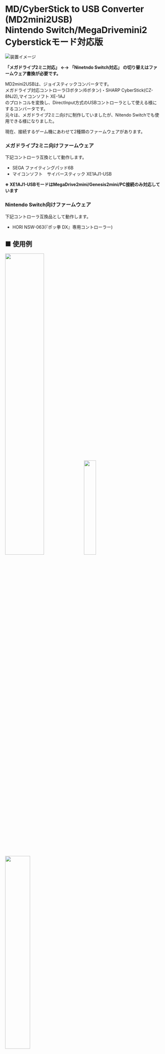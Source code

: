 # MD/CyberStick to USB Converter (MD2mini2USB)<BR>Nintendo Switch/MegaDrivemini2 Cyberstickモード対応版  

![装置イメージ](./img/img001.jpg)  

**「メガドライブ2ミニ対応」 ←→ 「Ninetndo Switch対応」 の切り替えはファームウェア書換が必要です。**  

MD2mini2USBは、ジョイスティックコンバータです。  
メガドライブ対応コントローラ(3ボタン/6ボタン)・SHARP CyberStick(CZ-8NJ2),マイコンソフト XE-1AJ  
のプロトコルを変換し、DirectInput方式のUSBコントローラとして使える様にするコンバータです。  
元々は、メガドライブ2ミニ向けに制作していましたが、Nitendo Switchでも使用できる様になりました。  

現在、接続するゲーム機にあわせて2種類のファームウェアがあります。  
### メガドライブ2ミニ向けファームウェア  
下記コントローラ互換として動作します。  

* SEGA ファイティングパッド6B  
* マイコンソフト　サイバースティック XE1AJ1-USB  

**※ XE1AJ1-USBモードはMegaDrive2mini/Genesis2mini/PC接続のみ対応しています**

### Nintendo Switch向けファームウェア
下記コントローラ互換品として動作します。 

* HORI NSW-063(『ポッ拳 DX』専用コントローラー)  

## ■ 使用例
<img src="./img/img004.jpg" width="50%" /> <img src="./img/img005.jpg" width="28%" /> <img src="./img/img003.jpg" width="40%" />  

動画については下記URLを参照してください。  
<https://twitter.com/v9938/status/1580212775111909376?s=20&t=MJM-NV-31tJaAHmfy5s3Zw>
<https://twitter.com/v9938/status/1579874855343730689?s=20&t=MJM-NV-31tJaAHmfy5s3Zw>

## ■ 頒布について   

本製品はBoothおよび家電のKENちゃん、BEEPさんにて近日販売予定です。  
(Boothの発送は、週末にまとめて発送になるため、お急ぎの方は他ショップを利用ください)

### BEEP  

<https://www.beep-shop.com/ec/products/detail/28588>

### 家電のKENちゃん  

<https://www.kadenken.com/view/item/000000001480?category_page_id=ct169>

### Booth: (週１回の発送)  

<https://ifc.booth.pm/items/4229656>  
Boothでは先行品販売を実施しません [10/29以降 販売開始予定]  

## ■ 頒布品のメガドラミニ対応版とNintendo Switch対応版の違い

初期に書き込まれているファームウェアだけが異なります。ハードウェアに違いはありません。  
ユーザ側でファームウェアを書き換えることで、双方向の対応版を何回でも行き来できます。

## ■ 先行販売品について

先行販売版はXE1AJ-USBモードは仮実装になっています。  
メガドライブ2ミニ販売後に対応ファームウェアを公開する予定です。  

ユーザにて当該ファームウェアにアップデートをお願いします。  


## ■ 使用方法

1. D-SUB9Pin側に使いたいコントローラを接続します。
2. 先の細いものでコントローラモード切替スイッチを適切なモードにセットします。  
スイッチは、非常に壊れやすいので優しく取り扱いください。  
3. USBコネクタにケーブルを接続して、使用する機器に接続します。  

MegaDrive2miniでCyberStickモードを使う場合はCONTROLLER2に接続してください。　　

**メガドライブコントローラとCyberStickでは、コントローラ側の電源端子が異なります。**  
**コントローラモード切替スイッチは、本機の電源が入っていない状態で切り替えてください。**

| メガドライブコントローラモード | Cyberstickモード(MSX仕様) |  
| - | - |
| ![スイッチ位置MD](./img/img002-2.jpg)  ![DSUB_MD](./img/img006.png) | ![スイッチ位置ATARI](./img/img002-1.jpg)  ![DSUB_ATARI](./img/img007.png)|

## ■ ボタン配置について

各オリジナルコントローラのボタン配置に準拠しています。設定ソフトにてボタン配置は変更可能です。  
変更した配置は、コントローラのBボタンを押しながらケーブル抜差（電源投入）を行う事で初期値になります。

初期値でのWindows PC上での配置は下記の通りです。

### ●メガドライブ2ミニ向けファームウェア ボタン配置

#### メガドライブコントローラモード(SEGA ファイティングパッド6B互換モード)  

| メガドライブコントローラ | USBコントローラ配置 | 制限事項など |  
| - | - | - |
| スティック | Ｘ軸Ｙ軸 |  |
| Ａ、Ｂ、Ｃボタン | ボタン３、２、６|  |
| Ｘ、Ｙ、Ｚボタン | ボタン４、１、５ | 6ボタン対応コントローラーのみ有効 |
| ＭＯＤＥボタン | ボタン７ | 6ボタン対応コントローラーのみ有効 |
| スタートボタン | ボタン８ |  |

#### CyberStickモード(XE1AJ1-USB互換モード)  

| CyberStick | USBコントローラ配置 | 制限事項など |  
| - | - | - |
| スティック | Ｘ軸Ｙ軸 |  |
| スロットル前後 | Ｚ回転 |  |
| トリガボタンＡ、Ｂ、Ｃ | ボタン１、２、３ |  |
| トリガボタンＤ、Ｅ１、Ｅ２ | ボタン４、５、６ |  |
| トリガボタンＡ'、Ｂ' | ボタン１、２ |  |
| セレクト、スタートボタン | ボタン７、８ | CZ-8NJ2のデジタルモードでは使用できません。 |

#### CyberStickモード(SEGA ファイティングパッド6B互換モード　※Aボタンを押しながらUSBを接続)  

| CyberStick | USBコントローラ配置 | 制限事項など |  
| - | - | - |
| スティック | Ｘ軸Ｙ軸 |  |
| スロットル前後 | － |  |
| トリガボタンＡ、Ｂ、Ｃ | ボタン３、２、７ |  |
| トリガボタンＤ、Ｅ１、Ｅ２ | ボタン４、１、６ |  |
| トリガボタンＡ'、Ｂ' | ボタン３、２ |  |
| セレクト、スタートボタン | ボタン９、１０ | CZ-8NJ2のデジタルモードでは使用できません。 |

### ●Nintendo SWITCH向けファームウェア ボタン配置

#### メガドライブコントローラモード  

| メガドライブコントローラ | コントローラ配置 | 制限事項など |  
| - | - | - |
| スティック | 左アナログスティックＸＹ軸 |  |
| Ａ、Ｂ、Ｃボタン | ボタンＡ、Ｂ、Ｒ|  |
| Ｘ、Ｙ、Ｚボタン | ボタンＸ、Ｙ、Ｌ | 6ボタン対応コントローラーのみ有効 |
| ＭＯＤＥボタン | ボタンＨＯＭＥ | 6ボタン対応コントローラーのみ有効 |
| スタートボタン | ボタン［＋］ |  |

#### CyberStickモード  

| CyberStick | コントローラ配置 | 制限事項など |  
| - | - | - |
| スティック | 左アナログスティックＸＹ軸 |  |
| スロットル前後 | 右アナログスティックＹ軸 |  |
| トリガボタンＡ、Ｂ、Ｃ | ボタンＡ、Ｂ、Ｙ |  |
| トリガボタンＤ、Ｅ１、Ｅ２ | ボタンＸ、Ｒ、Ｌ |  |
| トリガボタンＡ'、Ｂ' | ボタンＡ、Ｂ |  |
| セレクト、スタートボタン | ボタンＨＯＭＥ、［＋］ | CZ-8NJ2のデジタルモードでは使用できません。 |

## ■ 変換遅延について

変換にかかる内部処理時間は、一番時間がかかるメガドライブ6ボタンパッドで使用時で8.5us程度です。  
いずれのモードでもLow Speed USB規格の最小通信単位である1frame(1ms)以内で完了していることを確認しています。  
そのため規格上は変換遅延が無いことになります。  

![USBパケット](./img/img008.png)


## ■ その他の注意点  

オリジナルのコントローラは製造後２０年以上経っています。  
動作不安定の場合は接続コントローラが正常に動作するかを確認をお願いします。

他の接続機器に影響がある場合があるのでコントローラはUSB接続前に接続してください。

コントローラモード切替スイッチ設定を誤ると回路保護のため一定時間電源が入らなくなる場合があります。  
その場合は、数分程度放置後再度接続する様にお願いします。  


## ■ ファームウェアアップデートについて(頒布版のみ対応)

本製品はファームウェアアップデートに対応しています。  
ファームウェアアップデートについては、Windows PCが必要になります。  

1. デバイスを一度取り外します。  
![FFU1](./img/ffu_img001.jpg)  

2. Firmware Updateソフトを実行します。デバイスの接続待ち表示になります。  
![FFU2](./img/ffu_img002.png)  ![FFU3](./img/ffu_img003.png)  

3. 対応コントローラの［Cボタン］を押したままWindows PCに接続します。  
（コントローラモードスイッチは接続するコントローラに合わせてください。）  
![FFU2](./img/ffu_img003.jpg)

4. 正常に認識されると自動的にファームウェア更新が実行されます。  
認識されない場合は3からの手順を実施してください。　　
![FFU2](./img/ffu_img006.png)  
5. ファームウェア更新完了表示が出たら、一度デバイスを取り外します。  
更新後、設定の状態によってボタンが正常に動作しない場合があります。  
その場合はBボタンを押しながらUSBケーブルを抜き差しを行いE2PROMを初期化してください。
![FFU2](./img/ffu_img007.png)  

  
### ファームウェア更新/書換ツール

下記URLにてファームウェア更新/書換に必要なツールとファイル一式を頒布しています。  
<https://github.com/v9938/md2mini2usb/raw/main/FFU/md22usb_ffu.zip>

ZIPファイルを解凍後に、下記バッチファイルを実行してください。  

`./FFU/update_mdmini.bat`　メガドライブ2ミニ向けファームウェア更新  
`./FFU/update_switch.bat`　Nintendo Switch向けファームウェア更新  

### ファームウェアVersion確認方法  

ファームウェアVersionについては上記Firmware Updateソフト解凍後に下記手順で確認可能です。

1. 接続しているコントローラを外します。
2. コントローラモード切替スイッチをCyber側にします。
3. Windows PCに接続します。
4. Version確認ソフトで確認します。  

`./FFU/vercheck_mdmini.exe`　メガドライブ2ミニ向け  
`./FFU/vercheck_switch.exe`　Nintendo Switch向け

![実行画面](./img/vertool.png)  

謝辞：  
PID/UIDは、Microchipサブライセンスプログラムにより提供されたものを使用しています。  
ファームウェアアップデート機能には、 莎華(SAKA)さんのHID Bootloader (pic18Non-J)を利用しています。  
<http://www3.airnet.ne.jp/saka/hardware/pic-bootloader/pic-bootloader01.html>  

## ■ XE1AJ1-USB設定ソフトについて（予定）

**本機能についてマイコンソフトさんへの問い合わせは絶対行わない様にお願いします**  
マイコンソフトさんの設定ソフトはBootloaderモードで設定が必要なため、本製品では使用できません。   
代わりのツールを別途用意しているのでそちらを使用してください。  

※テスト用ツールのXE1AJ-USB_TEST.exe/XE1AJ-USB_TEST_MINI.exeは使えます。  

## ■ ボタン配置について

ボタン配置ソフトを実行することでボタン配置を変更することが可能です。  
現状NINTENDO SWITCH向けファームウェアのみ対応しています。

Switch用ファームウェア向け設定用ソフト
<https://github.com/v9938/md2mini2usb/raw/main/keyconfig/keyconfigSwitch.exe>  

メガドライブ2ミニ向けファームウェアについては、ソフト的にボタン配置を変更して保存する仕組みを有しています。  
XE1AJ-USB販売後に専用ソフトで変更できる様にする予定です。

## ■ GitHub公開データについて

ファームウェア：　　 <https://github.com/v9938/md2mini2usb/tree/main/firmware>  
回路図/基板データ：　<https://github.com/v9938/md2mini2usb/tree/main/PCB>

ファームウェアのコンパイルにはMicrochipのUSB library 'mla v2017_03_06'が必要です。  
頒布版とコードが異なりファームウェアアップデート機能が非対応になります。  

自作される場合は、秋月電子さんのマイコンボードを使うと良いと思います。  
<http://akizukidenshi.com/catalog/g/gK-05499/>  

## ■ 本機の仕様について

|仕様  | 詳細 |
| - | - |
| 使用マイコン | Microchip PIC18F14K50 |
| 定格 | 5V 50mA (ポリヒューズ250mA)|
| コントローラ規格 | USB2.0 HIDゲームコントローラ準拠(Direct Input方式) |
| キースキャン間隔<BR>(SEGA ファイティングパッド6B互換モード) | 10ms(設定値)/8ms(実測値) |  
| キースキャン間隔<BR>(XE1AJ-USB互換モード時) | 8ms(設定値)/8ms(実測値) |
| IN パケット応答時間 | メガドライブ6ボタンパッド使用時 8.5us(実測値)<BR>CyberStick使用時 8.4us(実測値) |
| 対応コントローラ | メガドライブ規格準拠コントローラ(8pin GND)<BR>MSX規格準拠コントローラ(9pin GND) |
| 動作確認環境 | Windows11/10/7<BR>SEGA MegaDrive mini/Genesis mini<BR>SEGA MegaDrive2 mini/Genesis2 mini<BR>Nintendo SWITCH |
| 動作確認済みコントローラー | SEGA SJ-3500<BR>SEGA SJ-6000<BR>マイコンソフト XE-1ST2<BR>マイコンソフト XE-1AP (PERSONAL COMPUTERモード)<BR>SHARP CZ-8NJ2 (CYBER STICK)<BR>FUJITSU FMT-PD102 |
